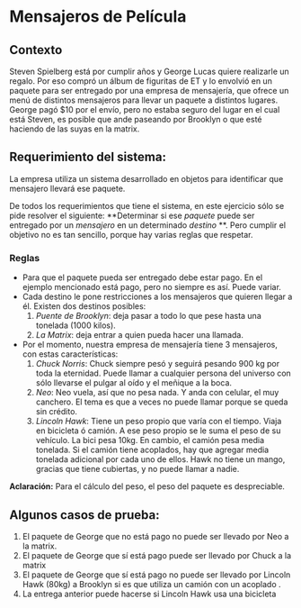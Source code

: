 # Mensajeros de Película
## Contexto

  Steven Spielberg está por cumplir años y George Lucas quiere realizarle un regalo. 
  Por eso compró un álbum de figuritas de ET y lo envolvió en un paquete para ser entregado por una empresa de mensajería, 
  que ofrece un menú de distintos mensajeros para llevar un paquete a distintos lugares. 
  George pagó $10 por el envío, pero no estaba seguro del lugar en el cual está Steven, es posible que ande paseando por Brooklyn 
  o que esté haciendo de las suyas en la matrix. 

## Requerimiento del sistema:  

  La empresa utiliza un sistema desarrollado en objetos para identificar que mensajero llevará ese paquete.
  
 De todos los requerimientos que tiene el sistema, en este ejercicio sólo se pide resolver el siguiente:
  **Determinar si ese *paquete* puede ser entregado por un *mensajero* en un determinado *destino* **. 
  Pero cumplir el objetivo no es tan sencillo, porque hay varias reglas que respetar.

### Reglas
  - Para que el paquete pueda ser entregado debe estar pago. En el ejemplo mencionado está pago, pero no siempre es así. Puede variar. 
  - Cada destino le pone restricciones a los mensajeros que quieren llegar a él. Existen dos destinos posibles:
    1. *Puente de Brooklyn*: deja pasar a todo lo que pese hasta una tonelada (1000 kilos).
    2. *La Matrix*: deja entrar a quien pueda hacer una llamada.
 - Por el momento, nuestra empresa de mensajería tiene 3 mensajeros, con estas características:
   1. *Chuck Norris*: Chuck siempre pesó y seguirá pesando 900 kg por toda la eternidad. Puede llamar a cualquier persona del universo con sólo llevarse el pulgar al oído y el meñique a la boca.
   2. *Neo*: Neo vuela, así que no pesa nada. Y anda con celular, el muy canchero. El tema es que a veces no puede llamar porque se queda sin crédito.
   3. *Lincoln Hawk*:  Tiene un peso propio que varía con el tiempo. Viaja en bicicleta ó camión. A ese peso propio se le suma el peso de su vehículo. La bici pesa 10kg. En cambio, el camión pesa media tonelada. Si el camión tiene acoplados, hay que agregar media tonelada adicional por cada uno de ellos. Hawk no tiene un mango, gracias que tiene cubiertas, y no puede llamar a nadie.

**Aclaración:** Para el cálculo del peso, el peso del paquete es despreciable.

## Algunos casos de prueba:
1. El paquete de George que no está pago no puede ser llevado por Neo a la matrix.
2. El paquete de George que sí está pago puede ser llevado por Chuck a la matrix
3. El paquete de George que sí está pago no puede ser llevado por Lincoln Hawk (80kg)  a Brooklyn si es que utiliza un camión con un acoplado .
4. La entrega anterior puede hacerse si Lincoln Hawk usa una bicicleta
